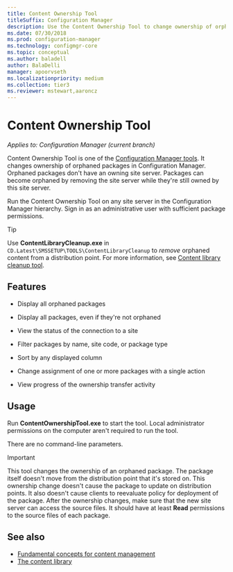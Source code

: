 ```yaml
---
title: Content Ownership Tool
titleSuffix: Configuration Manager
description: Use the Content Ownership Tool to change ownership of orphaned packages in Configuration Manager.
ms.date: 07/30/2018
ms.prod: configuration-manager
ms.technology: configmgr-core
ms.topic: conceptual
ms.author: baladell 
author: BalaDelli
manager: apoorvseth
ms.localizationpriority: medium
ms.collection: tier3
ms.reviewer: mstewart,aaroncz 
---
```


# Content Ownership Tool

*Applies to: Configuration Manager (current branch)*

Content Ownership Tool is one of the [Configuration Manager tools](tools.md). It changes ownership of orphaned packages in Configuration Manager. Orphaned packages don't have an owning site server. Packages can become orphaned by removing the site server while they're still owned by this site server.

Run the Content Ownership Tool on any site server in the Configuration Manager hierarchy. Sign in as an administrative user with sufficient package permissions.  

> [!Tip]  
> Use **ContentLibraryCleanup.exe** in `CD.Latest\SMSSETUP\TOOLS\ContentLibraryCleanup` to *remove* orphaned content from a distribution point. For more information, see [Content library cleanup tool](../plan-design/hierarchy/content-library-cleanup-tool.md).  



## Features

- Display all orphaned packages  

- Display all packages, even if they're not orphaned  

- View the status of the connection to a site  

- Filter packages by name, site code, or package type  

- Sort by any displayed column  

- Change assignment of one or more packages with a single action  

- View progress of the ownership transfer activity  



## Usage

Run **ContentOwnershipTool.exe** to start the tool. Local administrator permissions on the computer aren't required to run the tool.

There are no command-line parameters.

> [!Important]   
> This tool changes the ownership of an orphaned package. The package itself doesn't move from the distribution point that it's stored on. This ownership change doesn't cause the package to update on distribution points. It also doesn't cause clients to reevaluate policy for deployment of the package. After the ownership changes, make sure that the new site server can access the source files. It should have at least **Read** permissions to the source files of each package. 



## See also

- [Fundamental concepts for content management](../plan-design/hierarchy/fundamental-concepts-for-content-management.md)
- [The content library](../plan-design/hierarchy/the-content-library.md)
